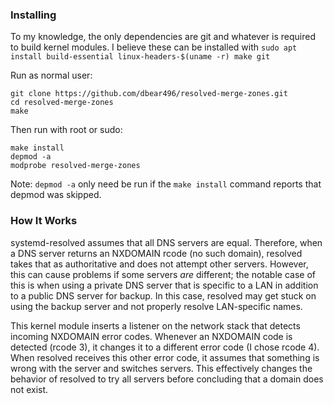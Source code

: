 ### Installing
To my knowledge, the only dependencies are git and whatever is required to build kernel modules. I believe these can be installed with `sudo apt install build-essential linux-headers-$(uname -r) make git`

Run as normal user:
```
git clone https://github.com/dbear496/resolved-merge-zones.git
cd resolved-merge-zones
make
```
Then run with root or sudo:
```
make install
depmod -a
modprobe resolved-merge-zones
```
Note: `depmod -a` only need be run if the `make install` command reports that depmod was skipped.

### How It Works
systemd-resolved assumes that all DNS servers are equal. Therefore, when a DNS server returns an NXDOMAIN rcode (no such domain), resolved takes that as authoritative and does not attempt other servers. However, this can cause problems if some servers _are_ different; the notable case of this is when using a private DNS server that is specific to a LAN in addition to a public DNS server for backup. In this case, resolved may get stuck on using the backup server and not properly resolve LAN-specific names.

This kernel module inserts a listener on the network stack that detects incoming NXDOMAIN error codes. Whenever an NXDOMAIN code is detected (rcode 3), it changes it to a different error code (I chose rcode 4). When resolved receives this other error code, it assumes that something is wrong with the server and switches servers. This effectively changes the behavior of resolved to try all servers before concluding that a domain does not exist.
